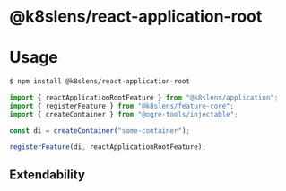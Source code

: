 # @k8slens/react-application-root

# Usage

```bash
$ npm install @k8slens/react-application-root
```

```typescript
import { reactApplicationRootFeature } from "@k8slens/application";
import { registerFeature } from "@k8slens/feature-core";
import { createContainer } from "@ogre-tools/injectable";

const di = createContainer("some-container");

registerFeature(di, reactApplicationRootFeature);
```

## Extendability
